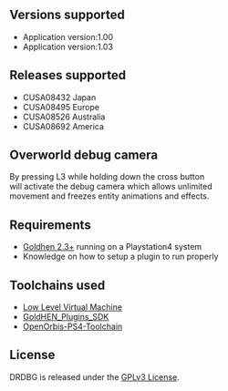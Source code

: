 ## Versions supported

- Application version:1.00
- Application version:1.03

## Releases supported

- CUSA08432 Japan
- CUSA08495 Europe
- CUSA08526 Australia
- CUSA08692 America

## Overworld debug camera

By pressing L3 while holding down the cross button\
will activate the debug camera which allows unlimited\
movement and freezes entity animations and effects.

## Requirements

- [Goldhen 2.3+](https://github.com/Goldhen/Goldhen) running on a Playstation4 system
- Knowledge on how to setup a plugin to run properly

## Toolchains used

- [Low Level Virtual Machine](https://github.com/llvm/llvm-project)
- [GoldHEN_Plugins_SDK](https://github.com/GoldHEN/GoldHEN_Plugins_SDK)
- [OpenOrbis-PS4-Toolchain](https://github.com/OpenOrbis/OpenOrbis-PS4-Toolchain)

## License

DRDBG is released under the [GPLv3 License](https://github.com/stagvant/DRDBG/blob/main/LICENSE).